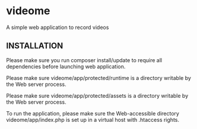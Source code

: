 videome
=======

A simple web application to record videos

INSTALLATION
------------

Please make sure you run composer install/update to require all dependencies before launching web application.

Please make sure videome/app/protected/runtime is a directory writable by the Web server process.

Please make sure videome/app/protected/assets is a directory writable by the Web server process.

To run the application, please make sure the Web-accessible directory videome/app/index.php is set up in a virtual host with .htaccess rights.

